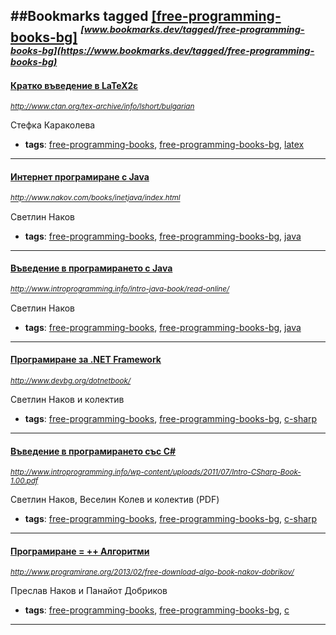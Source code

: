 ##Bookmarks tagged [[free-programming-books-bg]](https://www.bookmarks.dev?q=[free-programming-books-bg])
_<sup><sup>[www.bookmarks.dev/tagged/free-programming-books-bg](https://www.bookmarks.dev/tagged/free-programming-books-bg)</sup></sup>_
---
#### [Кратко въведение в LaTeX2ε](http://www.ctan.org/tex-archive/info/lshort/bulgarian)
_<sup>http://www.ctan.org/tex-archive/info/lshort/bulgarian</sup>_

Стефка Караколева
* **tags**: [free-programming-books](../tagged/free-programming-books.md), [free-programming-books-bg](../tagged/free-programming-books-bg.md), [latex](../tagged/latex.md)
---
#### [Интернет програмиране с Java](http://www.nakov.com/books/inetjava/index.html)
_<sup>http://www.nakov.com/books/inetjava/index.html</sup>_

Светлин Наков
* **tags**: [free-programming-books](../tagged/free-programming-books.md), [free-programming-books-bg](../tagged/free-programming-books-bg.md), [java](../tagged/java.md)
---
#### [Въведение в програмирането с Java](http://www.introprogramming.info/intro-java-book/read-online/)
_<sup>http://www.introprogramming.info/intro-java-book/read-online/</sup>_

Светлин Наков
* **tags**: [free-programming-books](../tagged/free-programming-books.md), [free-programming-books-bg](../tagged/free-programming-books-bg.md), [java](../tagged/java.md)
---
#### [Програмиране за .NET Framework](http://www.devbg.org/dotnetbook/)
_<sup>http://www.devbg.org/dotnetbook/</sup>_

Светлин Наков и колектив
* **tags**: [free-programming-books](../tagged/free-programming-books.md), [free-programming-books-bg](../tagged/free-programming-books-bg.md), [c-sharp](../tagged/c-sharp.md)
---
#### [Въведение в програмирането със С#](http://www.introprogramming.info/wp-content/uploads/2011/07/Intro-CSharp-Book-1.00.pdf)
_<sup>http://www.introprogramming.info/wp-content/uploads/2011/07/Intro-CSharp-Book-1.00.pdf</sup>_

Светлин Наков, Веселин Колев и колектив (PDF)
* **tags**: [free-programming-books](../tagged/free-programming-books.md), [free-programming-books-bg](../tagged/free-programming-books-bg.md), [c-sharp](../tagged/c-sharp.md)
---
#### [Програмиране = ++ Алгоритми](http://www.programirane.org/2013/02/free-download-algo-book-nakov-dobrikov/)
_<sup>http://www.programirane.org/2013/02/free-download-algo-book-nakov-dobrikov/</sup>_

Преслав Наков и Панайот Добриков
* **tags**: [free-programming-books](../tagged/free-programming-books.md), [free-programming-books-bg](../tagged/free-programming-books-bg.md), [c](../tagged/c.md)
---
